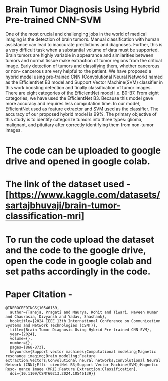 # Brain Tumor Diagnosis Using Hybrid Pre-trained CNN-SVM

One of the most crucial and challenging jobs in the world of medical imaging is the detection of brain tumors. Manual classification with human assistance can lead to inaccurate predictions and diagnoses. Further, this is a very difficult task when a substantial volume of data must be supported. Brain tumors are highly variable in appearance and similarities between tumors and normal tissue make extraction of tumor regions from the critical image. Early detection of tumors and classifying them, whether cancerous or non- cancerous are very helpful to the patient. We have proposed a hybrid model using pre-trained CNN (Convolutional Neural Network) named as the EfficientNet B3 model and Support Vector Machine(SVM) classifier in this work boosting detection and finally classification of tumor images. There are eight categories of the EfficientNet model i.e. B0-B7. From eight categories, we have used the EfficientNet B3. Because this model gave more accuracy and requires less computation time. In our model, EfficientNet used as feature extractor and SVM used as the classifier. The accuracy of our proposed hybrid model is 99%. The primary objective of this study is to identify categorize tumors into three types: glioma, malignant, and pituitary after correctly identifying them from non-tumor images.

# The code can be uploaded to google drive and opened in google colab.

# The link of the dataset used - [https://www.kaggle.com/datasets/sartajbhuvaji/brain-tumor-classification-mri]

# To run the code upload the dataset and the code to the google drive, open the code in google colab and set paths accordingly in the code.

# Paper Citation -
```
@INPROCEEDINGS{10546139,
  author={Taneja, Pragati and Maurya, Rohit and Tiwari, Naveen Kumar and Chaurasia, Divyansh and Yadav, Shashank},
  booktitle={2024 IEEE 13th International Conference on Communication Systems and Network Technologies (CSNT)}, 
  title={Brain Tumor Diagnosis Using Hybrid Pre-trained CNN-SVM}, 
  year={2024},
  volume={},
  number={},
  pages={868-873},
  keywords={Support vector machines;Computational modeling;Magnetic resonance imaging;Brain modeling;Feature extraction;Vectors;Convolutional neural networks;Convolutional Neural Network (CNN);Effi- cientNet B3;Support Vector Machine(SVM);Magnetic Reso- nance Image (MRI);Feature Extraction;Classification},
  doi={10.1109/CSNT60213.2024.10546139}}
```
